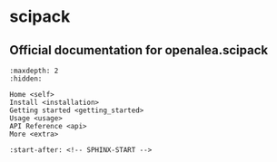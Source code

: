 # scipack

## Official documentation for openalea.scipack

```{toctree}
:maxdepth: 2
:hidden:

Home <self>
Install <installation>
Getting started <getting_started>
Usage <usage>
API Reference <api>
More <extra>
```

```{include} ../README.md
:start-after: <!-- SPHINX-START -->
```
